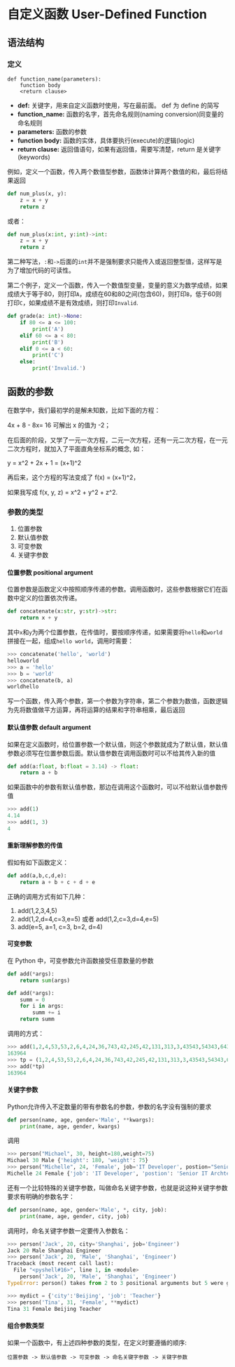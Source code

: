 # 自定义函数 User-Defined Function

## 语法结构

### 定义

```shell
def function_name(parameters):
    function body
    <return clause>
```

- **def:** 关键字，用来自定义函数时使用，写在最前面。 def 为 define 的简写
- **function_name:** 函数的名字，首先命名规则(naming conversion)同变量的命名规则
- **parameters:** 函数的参数
- **function body:** 函数的实体，具体要执行(execute)的逻辑(logic) 
- **return clause:** 返回值语句，如果有返回值，需要写清楚，return 是关键字(keywords)

例如，定义一个函数，传入两个数值型参数，函数体计算两个数值的和，最后将结果返回

```python
def num_plus(x, y):
    z = x + y
    return z
```

或者：
```python
def num_plus(x:int, y:int)->int:
    z = x + y
    return z
```
第二种写法，`:`和`->`后面的`int`并不是强制要求只能传入或返回整型值，这样写是为了增加代码的可读性。

第二个例子，定义一个函数，传入一个数值型变量，变量的意义为数学成绩，如果成绩大于等于80，则打印`A`，成绩在60和80之间(包含60)，则打印`B`，低于60则打印`C`，如果成绩不是有效成绩，则打印`Invalid`.

```python
def grade(a: int)->None:
    if 80 <= a <= 100:
        print('A')
    elif 60 <= a < 80:
        print('B')
    elif 0 <= a < 60:
        print('C')
    else:
        print('Invalid.')
```


## 函数的参数

在数学中，我们最初学的是解未知数，比如下面的方程：

4x + 8 - 8x= 16  可解出 x 的值为 -2；

在后面的阶段，又学了一元一次方程，二元一次方程，还有一元二次方程，在一元二次方程时，就加入了平面直角坐标系的概念, 如：

y = x^2 + 2x + 1 = (x+1)^2

再后来，这个方程的写法变成了 f(x) = (x+1)^2，

如果我写成 f(x, y, z) = x^2 + y^2 + z^2.

### 参数的类型

1. 位置参数
2. 默认值参数
3. 可变参数
4. 关键字参数

#### 位置参数 positional argument

位置参数是函数定义中按照顺序传递的参数。调用函数时，这些参数根据它们在函数中定义的位置依次传递。

```python
def concatenate(x:str, y:str)->str:
    return x + y
```

其中`x`和`y`为两个位置参数，在传值时，要按顺序传递，如果需要将`hello`和`world`拼接在一起，组成`hello world`，调用时需要：

```python
>>> concatenate('hello', 'world')
helloworld
>>> a = 'hello'
>>> b = 'world'
>>> concatenate(b, a)
worldhello
```

写一个函数，传入两个参数，第一个参数为字符串，第二个参数为数值，函数逻辑为先将数值做平方运算，再将运算的结果和字符串相乘，最后返回

#### 默认值参数 default argument

如果在定义函数时，给位置参数一个默认值，则这个参数就成为了默认值，默认值参数必须写在位置参数后面。默认值参数在调用函数时可以不给其传入新的值

```python
def add(a:float, b:float = 3.14) -> float:
    return a + b
```
如果函数中的参数有默认值参数，那边在调用这个函数时，可以不给默认值参数传值

```python
>>> add(1)
4.14
>>> add(1, 3)
4
```

#### 重新理解参数的传值

假如有如下函数定义：

```python
def add(a,b,c,d,e):
    return a + b + c + d + e
```

正确的调用方式有如下几种：

1. add(1,2,3,4,5)
2. add(1,2,d=4,c=3,e=5) 或者 add(1,2,c=3,d=4,e=5)
3. add(e=5, a=1, c=3, b=2, d=4)

#### 可变参数

在 Python 中，可变参数允许函数接受任意数量的参数

```python
def add(*args):
    return sum(args)

def add(*args):
    summ = 0
    for i in args:
        summ += i
    return summ
```

调用的方式：

```python
>>> add(1,2,4,53,53,2,6,4,24,36,743,42,245,42,131,313,3,43543,54343,64343,31)
163964
>>> tp = (1,2,4,53,53,2,6,4,24,36,743,42,245,42,131,313,3,43543,54343,64343,31)
>>> add(*tp)
163964
```

#### 关键字参数

Python允许传入不定数量的带有参数名的参数，参数的名字没有强制的要求


```python
def person(name, age, gender='Male', **kwargs):
    print(name, age, gender, kwargs)
```

调用

```python
>>> person("Michael", 30, height=180,weight=75)
Michael 30 Male {'height': 180, 'weight': 75}
>>> person("Michelle", 24, 'Female', job='IT Developer', postion="Senior IT Archtecture", salary="$30K/mon")
Michelle 24 Female {'job': 'IT Developer', 'postion': 'Senior IT Archtecture', 'salary': '$30K/mon'}
```

还有一个比较特殊的关键字参数，叫做命名关键字参数，也就是说这种关键字参数要求有明确的参数名字：

```python
def person(name, age, gender='Male', *, city, job):
    print(name, age, gender, city, job)
```

调用时，命名关键字参数一定要传入参数名：

```python
>>> person('Jack', 20, city='Shanghai', job='Engineer')
Jack 20 Male Shanghai Engineer
>>> person('Jack', 20, 'Male', 'Shanghai', 'Engineer')
Traceback (most recent call last):
  File "<pyshell#16>", line 1, in <module>
    person('Jack', 20, 'Male', 'Shanghai', 'Engineer')
TypeError: person() takes from 2 to 3 positional arguments but 5 were given

>>> mydict = {'city':'Beijing', 'job': 'Teacher'}
>>> person('Tina', 31, 'Female', **mydict)
Tina 31 Female Beijing Teacher
```

#### 组合参数类型

如果一个函数中，有上述四种参数的类型，在定义时要遵循的顺序:

```text
位置参数 -> 默认值参数 -> 可变参数 -> 命名关键字参数 -> 关键字参数
```